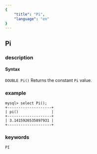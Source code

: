 ```yaml
---
{
    "title": "Pi",
    "language": "en"
}
---
```


<!-- 
Licensed to the Apache Software Foundation (ASF) under one
or more contributor license agreements.  See the NOTICE file
distributed with this work for additional information
regarding copyright ownership.  The ASF licenses this file
to you under the Apache License, Version 2.0 (the
"License"); you may not use this file except in compliance
with the License.  You may obtain a copy of the License at
  http://www.apache.org/licenses/LICENSE-2.0
Unless required by applicable law or agreed to in writing,
software distributed under the License is distributed on an
"AS IS" BASIS, WITHOUT WARRANTIES OR CONDITIONS OF ANY
KIND, either express or implied.  See the License for the
specific language governing permissions and limitations
under the License.
-->

## Pi

### description
#### Syntax

`DOUBLE Pi()`
Returns the constant `Pi` value.

### example

```
mysql> select Pi();
+--------------------+
| pi()               |
+--------------------+
| 3.1415926535897931 |
+--------------------+
```

### keywords
	PI
